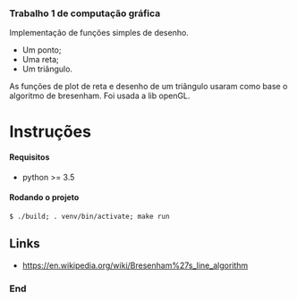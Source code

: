 ### Trabalho 1 de computação gráfica
Implementação de funções simples de desenho.

-  Um ponto;
-  Uma reta;
-  Um triângulo.

As funções de plot de reta e desenho de um triângulo usaram como base o algoritmo de bresenham.
Foi usada a lib openGL.

Instruções
=============
#### Requisitos
* python >= 3.5

#### Rodando o projeto
`$ ./build; . venv/bin/activate; make run`

## Links
- https://en.wikipedia.org/wiki/Bresenham%27s_line_algorithm

### End
